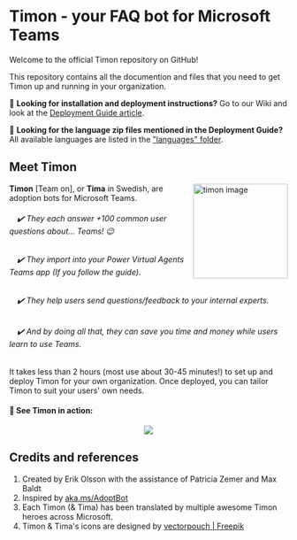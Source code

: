 # Timon - your FAQ bot for Microsoft Teams 

Welcome to the official Timon repository on GitHub!

This repository contains all the documention and files that you need to get Timon up and running in your organization.

📖 **Looking for installation and deployment instructions?** Go to our Wiki and look at the [Deployment Guide article](https://github.com/Erithano/Timon-Your-FAQ-bot-for-Microsoft-Teams/wiki/Deployment-Guide).

💬 **Looking for the language zip files mentioned in the Deployment Guide?** All available languages are listed in the ["languages" folder](https://github.com/Erithano/Timon-Your-FAQ-bot-for-Microsoft-Teams/tree/main/languages).

## Meet Timon
 <img width="171" alt="timon image" align="right" src="https://user-images.githubusercontent.com/73707246/119368353-34723580-bcb3-11eb-95bc-8f1c7d351fbd.png">
 
**Timon** [Team on], or **Tima** in Swedish, are adoption bots for Microsoft Teams.

######  ✔️ They each answer +100 common user questions about... Teams! 😉
######  ✔️ They import into your Power Virtual Agents Teams app (If you follow the guide).
######  ✔️ They help users send questions/feedback to your internal experts.
######  ✔️ And by doing all that, they can save you time and money while users learn to use Teams.
    
It takes less than 2 hours (most use about 30-45 minutes!) to set up and deploy Timon for your own organization. Once deployed, you can tailor Timon to suit your users' own needs.
 
 #### 🎥 See Timon in action:
 <p align="center">
 <img src="https://user-images.githubusercontent.com/73707246/119382155-f29cbb80-bcc1-11eb-991b-61e6c9995808.gif">
 </p>

## Credits and references

1. Created by Erik Olsson with the assistance of Patricia Zemer and Max Baldt
2. Inspired by [aka.ms/AdoptBot](https://aka.ms/AdoptBot)
4. Each Timon (& Tima) has been translated by multiple awesome Timon heroes across Microsoft.
5. Timon & Tima's icons are designed by [vectorpouch |
   Freepik](https://www.freepik.com/vectorpouch)
